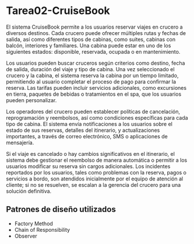 # Tarea02-CruiseBook
El sistema CruiseBook permite a los usuarios reservar viajes en crucero a diversos destinos. Cada crucero puede ofrecer múltiples rutas y fechas de salida, así como diferentes tipos de cabinas, como suites, cabinas con balcón, interiores y familiares. Una cabina puede estar en uno de los siguientes estados: disponible, reservada, ocupada o en mantenimiento.

Los usuarios pueden buscar cruceros según criterios como destino, fecha de salida, duración del viaje y tipo de cabina. Una vez seleccionado el crucero y la cabina, el sistema reserva la cabina por un tiempo limitado, permitiendo al usuario completar el proceso de pago para confirmar la reserva. Las tarifas pueden incluir servicios adicionales, como excursiones en tierra, paquetes de bebidas o tratamientos en el spa, que los usuarios pueden personalizar.

Los operadores del crucero pueden establecer políticas de cancelación, reprogramación y reembolsos, así como condiciones específicas para cada tipo de cabina. El sistema envía notificaciones a los usuarios sobre el estado de sus reservas, detalles del itinerario, y actualizaciones importantes, a través de correo electrónico, SMS o aplicaciones de mensajería.

Si el viaje es cancelado o hay cambios significativos en el itinerario, el sistema debe gestionar el reembolso de manera automática o permitir a los usuarios modificar su reserva sin cargos adicionales. Los incidentes reportados por los usuarios, tales como problemas con la reserva, pagos o servicios a bordo, son atendidos inicialmente por el equipo de atención al cliente; si no se resuelven, se escalan a la gerencia del crucero para una solución definitiva.
## Patrones de diseño utilizados
- Factory Method
- Chain of Responsibility
- Observer
